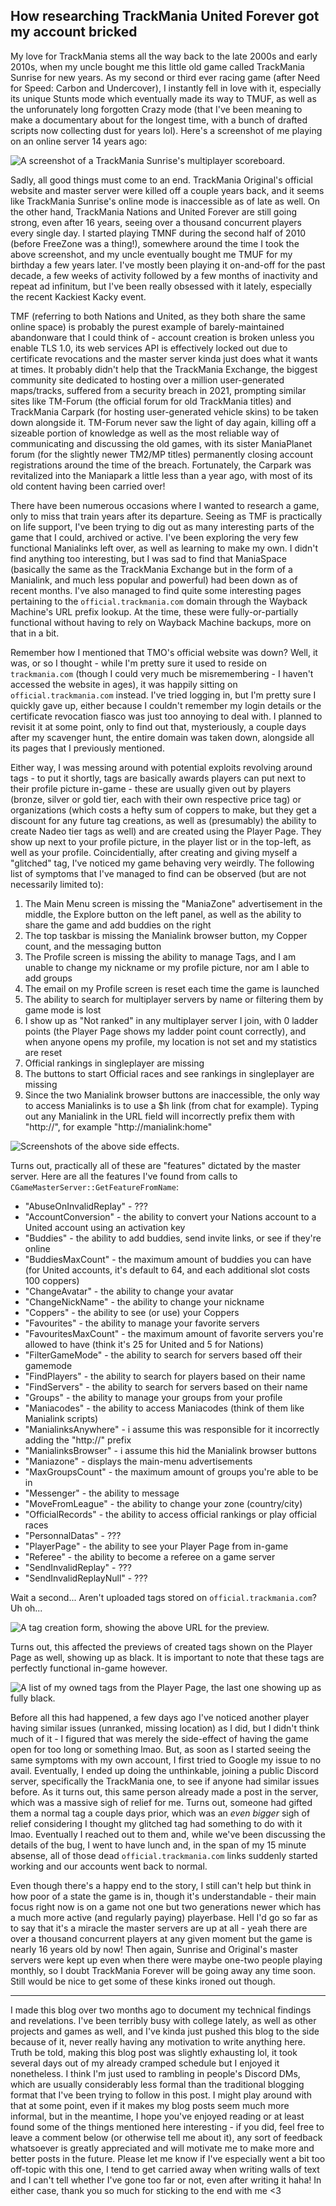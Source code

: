 ## How researching TrackMania United Forever got my account bricked

My love for TrackMania stems all the way back to the late 2000s and early 2010s, when my uncle bought me this little old game called TrackMania Sunrise for new years. As my second or third ever racing game (after Need for Speed: Carbon and Undercover), I instantly fell in love with it, especially its unique Stunts mode which eventually made its way to TMUF, as well as the unforunately long forgotten Crazy mode (that I've been meaning to make a documentary about for the longest time, with a bunch of drafted scripts now collecting dust for years lol). Here's a screenshot of me playing on an online server 14 years ago:

![A screenshot of a TrackMania Sunrise's multiplayer scoreboard.](https://bulbtoys.github.io/media/sunrise_multiplayer.png)

Sadly, all good things must come to an end. TrackMania Original's official website and master server were killed off a couple years back, and it seems like TrackMania Sunrise's online mode is inaccessible as of late as well. On the other hand, TrackMania Nations and United Forever are still going strong, even after 16 years, seeing over a thousand concurrent players every single day. I started playing TMNF during the second half of 2010 (before FreeZone was a thing!), somewhere around the time I took the above screenshot, and my uncle eventually bought me TMUF for my birthday a few years later. I've mostly been playing it on-and-off for the past decade, a few weeks of activity followed by a few months of inactivity and repeat ad infinitum, but I've been really obsessed with it lately, especially the recent Kackiest Kacky event.

TMF (referring to both Nations and United, as they both share the same online space) is probably the purest example of barely-maintained abandonware that I could think of - account creation is broken unless you enable TLS 1.0, its web services API is effectively locked out due to certificate revocations and the master server kinda just does what it wants at times. It probably didn't help that the TrackMania Exchange, the biggest community site dedicated to hosting over a million user-generated maps/tracks, suffered from a security breach in 2021, prompting similar sites like TM-Forum (the official forum for old TrackMania titles) and TrackMania Carpark (for hosting user-generated vehicle skins) to be taken down alongside it. TM-Forum never saw the light of day again, killing off a sizeable portion of knowledge as well as the most reliable way of communicating and discussing the old games, with its sister ManiaPlanet forum (for the slightly newer TM2/MP titles) permanently closing account registrations around the time of the breach. Fortunately, the Carpark was revitalized into the Maniapark a little less than a year ago, with most of its old content having been carried over!

There have been numerous occasions where I wanted to research a game, only to miss that train years after its departure. Seeing as TMF is practically on life support, I've been trying to dig out as many interesting parts of the game that I could, archived or active. I've been exploring the very few functional Manialinks left over, as well as learning to make my own. I didn't find anything too interesting, but I was sad to find that ManiaSpace (basically the same as the TrackMania Exchange but in the form of a Manialink, and much less popular and powerful) had been down as of recent months. I've also managed to find quite some interesting pages pertaining to the `official.trackmania.com` domain through the Wayback Machine's URL prefix lookup. At the time, these were fully-or-partially functional without having to rely on Wayback Machine backups, more on that in a bit.

Remember how I mentioned that TMO's official website was down? Well, it was, or so I thought - while I'm pretty sure it used to reside on `trackmania.com` (though I could very much be misremembering - I haven't accessed the website in ages), it was happily sitting on `official.trackmania.com` instead. I've tried logging in, but I'm pretty sure I quickly gave up, either because I couldn't remember my login details or the certificate revocation fiasco was just too annoying to deal with. I planned to revisit it at some point, only to find out that, mysteriously, a couple days after my scavenger hunt, the entire domain was taken down, alongside all its pages that I previously mentioned.

Either way, I was messing around with potential exploits revolving around tags - to put it shortly, tags are basically awards players can put next to their profile picture in-game - these are usually given out by players (bronze, silver or gold tier, each with their own respective price tag) or organizations (which costs a hefty sum of coppers to make, but they get a discount for any future tag creations, as well as (presumably) the ability to create Nadeo tier tags as well) and are created using the Player Page. They show up next to your profile picture, in the player list or in the top-left, as well as your profile. Coincidentially, after creating and giving myself a "glitched" tag, I've noticed my game behaving very weirdly. The following list of symptoms that I've managed to find can be observed (but are not necessarily limited to):
1. The Main Menu screen is missing the "ManiaZone" advertisement in the middle, the Explore button on the left panel, as well as the ability to share the game and add buddies on the right
2. The top taskbar is missing the Manialink browser button, my Copper count, and the messaging button
3. The Profile screen is missing the ability to manage Tags, and I am unable to change my nickname or my profile picture, nor am I able to add groups
4. The email on my Profile screen is reset each time the game is launched
5. The ability to search for multiplayer servers by name or filtering them by game mode is lost
6. I show up as "Not ranked" in any multiplayer server I join, with 0 ladder points (the Player Page shows my ladder point count correctly), and when anyone opens my profile, my location is not set and my statistics are reset
7. Official rankings in singleplayer are missing
8. The buttons to start Official races and see rankings in singleplayer are missing
9. Since the two Manialink browser buttons are inaccessible, the only way to access Manialinks is to use a $h link (from chat for example). Typing out any Manialink in the URL field will incorrectly prefix them with "http://", for example "http://manialink:home"

![Screenshots of the above side effects.](https://bulbtoys.github.io/media/tmuf_bricked.png)

Turns out, practically all of these are "features" dictated by the master server. Here are all the features I've found from calls to `CGameMasterServer::GetFeatureFromName`:
- "AbuseOnInvalidReplay" - ???
- "AccountConversion" - the ability to convert your Nations account to a United account using an activation key
- "Buddies" - the ability to add buddies, send invite links, or see if they're online
- "BuddiesMaxCount" - the maximum amount of buddies you can have (for United accounts, it's default to 64, and each additional slot costs 100 coppers)
- "ChangeAvatar" - the ability to change your avatar
- "ChangeNickName" - the ability to change your nickname
- "Coppers" - the ability to see (or use) your Coppers
- "Favourites" - the ability to manage your favorite servers 
- "FavouritesMaxCount" - the maximum amount of favorite servers you're allowed to have (think it's 25 for United and 5 for Nations)
- "FilterGameMode" - the ability to search for servers based off their gamemode
- "FindPlayers" - the ability to search for players based on their name
- "FindServers" - the ability to search for servers based on their name
- "Groups" - the ability to manage your groups from your profile
- "Maniacodes" - the ability to access Maniacodes (think of them like Manialink scripts)
- "ManialinksAnywhere" - i assume this was responsible for it incorrectly adding the "http://" prefix
- "ManialinksBrowser" - i assume this hid the Manialink browser buttons
- "Maniazone" - displays the main-menu advertisements
- "MaxGroupsCount" - the maximum amount of groups you're able to be in
- "Messenger" - the ability to message
- "MoveFromLeague" - the ability to change your zone (country/city)
- "OfficialRecords" - the ability to access official rankings or play official races
- "PersonnalDatas" - ???
- "PlayerPage" - the ability to see your Player Page from in-game
- "Referee" - the ability to become a referee on a game server
- "SendInvalidReplay" - ???
- "SendInvalidReplayNull" - ???

Wait a second... Aren't uploaded tags stored on `official.trackmania.com`? Uh oh...

![A tag creation form, showing the above URL for the preview.](https://bulbtoys.github.io/media/tag_creation.png)

Turns out, this affected the previews of created tags shown on the Player Page as well, showing up as black. It is important to note that these tags are perfectly functional in-game however.

![A list of my owned tags from the Player Page, the last one showing up as fully black.](https://bulbtoys.github.io/media/tag_list.png)

Before all this had happened, a few days ago I've noticed another player having similar issues (unranked, missing location) as I did, but I didn't think much of it - I figured that was merely the side-effect of having the game open for too long or something lmao. But, as soon as I started seeing the same symptoms with my own account, I first tried to Google my issue to no avail. Eventually, I ended up doing the unthinkable, joining a public Discord server, specifically the TrackMania one, to see if anyone had similar issues before. As it turns out, this same person already made a post in the server, which was a massive sigh of relief for me. Turns out, someone had gifted them a normal tag a couple days prior, which was an *even bigger* sigh of relief considering I thought my glitched tag had something to do with it lmao. Eventually I reached out to them and, while we've been discussing the details of the bug, I went to have lunch and, in the span of my 15 minute absense, all of those dead `official.trackmania.com` links suddenly started working and our accounts went back to normal.

Even though there's a happy end to the story, I still can't help but think in how poor of a state the game is in, though it's understandable - their main focus right now is on a game not one but two generations newer which has a much more active (and regularly paying) playerbase. Hell I'd go so far as to say that it's a miracle the master servers are up at all - yeah there are over a thousand concurrent players at any given moment but the game is nearly 16 years old by now! Then again, Sunrise and Original's master servers were kept up even when there were maybe one-two people playing monthly, so I doubt TrackMania Forever will be going away any time soon. Still would be nice to get some of these kinks ironed out though.

---

I made this blog over two months ago to document my technical findings and revelations. I've been terribly busy with college lately, as well as other projects and games as well, and I've kinda just pushed this blog to the side because of it, never really having any motivation to write anything here. Truth be told, making this blog post was slightly exhausting lol, it took several days out of my already cramped schedule but I enjoyed it nonetheless. I think I'm just used to rambling in people's Discord DMs, which are usually considerably less formal than the traditional blogging format that I've been trying to follow in this post. I might play around with that at some point, even if it makes my blog posts seem much more informal, but in the meantime, I hope you've enjoyed reading or at least found some of the things mentioned here interesting - if you did, feel free to leave a comment below (or otherwise tell me about it), any sort of feedback whatsoever is greatly appreciated and will motivate me to make more and better posts in the future. Please let me know if I've especially went a bit too off-topic with this one, I tend to get carried away when writing walls of text and I can't tell whether I've gone too far or not, even after writing it haha! In either case, thank you so much for sticking to the end with me <3